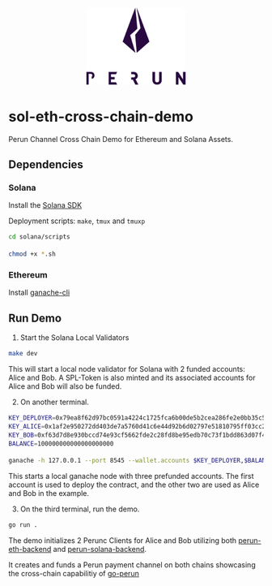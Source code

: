 <h1 align="center"><br>
    <a href="https://perun.network/"><img src=".assets/go-perun.png" alt="Perun" width="196"></a>
<br></h1>


# sol-eth-cross-chain-demo
Perun Channel Cross Chain Demo for Ethereum and Solana Assets.

## Dependencies
### Solana
 Install the [Solana SDK](https://solana.com/docs/intro/installation)

 Deployment scripts: `make`, `tmux` and `tmuxp`

 ```bash
cd solana/scripts

chmod +x *.sh
```

### Ethereum
Install [ganache-cli](https://github.com/trufflesuite/ganache-cli)


## Run Demo
1. Start the Solana Local Validators

```bash
make dev
```

This will start a local node validator for Solana with 2 funded accounts: Alice and Bob. A SPL-Token is also minted and its associated accounts for Alice and Bob will also be funded.

2. On another terminal.
```sh
KEY_DEPLOYER=0x79ea8f62d97bc0591a4224c1725fca6b00de5b2cea286fe2e0bb35c5e76be46e
KEY_ALICE=0x1af2e950272dd403de7a5760d41c6e44d92b6d02797e51810795ff03cc2cda4f
KEY_BOB=0xf63d7d8e930bccd74e93cf5662fde2c28fd8be95edb70c73f1bdd863d07f412e
BALANCE=100000000000000000000

ganache -h 127.0.0.1 --port 8545 --wallet.accounts $KEY_DEPLOYER,$BALANCE $KEY_ALICE,$BALANCE $KEY_BOB,$BALANCE -b 5 
```
This starts a local ganache node with three prefunded accounts. The first account is used to deploy the contract, and the other two are used as Alice and Bob in the example.

3. On the third terminal, run the demo.
```sh
go run .
```

The demo initializes 2 Perunc Clients for Alice and Bob utilizing both [perun-eth-backend](https://github.com/perun-network/perun-eth-backend) and [perun-solana-backend](https://github.com/perun-network/perun-solana-backend). 

It creates and funds a Perun payment channel on both chains showcasing the cross-chain capabilitiy of [go-perun](https://github.com/perun-network/go-perun)



